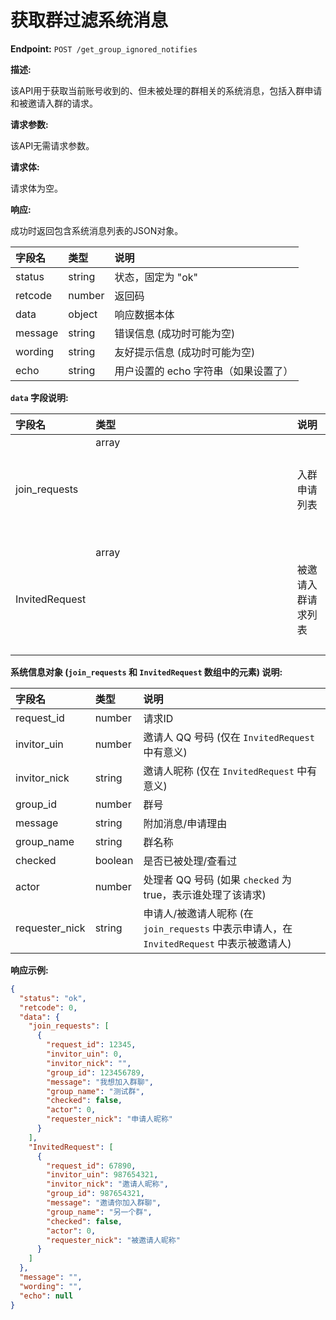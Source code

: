 # 获取群过滤系统消息

**Endpoint:** `POST /get_group_ignored_notifies`

**描述:**

该API用于获取当前账号收到的、但未被处理的群相关的系统消息，包括入群申请和被邀请入群的请求。

**请求参数:**

该API无需请求参数。

**请求体:**

请求体为空。

**响应:**

成功时返回包含系统消息列表的JSON对象。

| 字段名    | 类型   | 说明                                      |
| :-------- | :----- | :---------------------------------------- |
| status    | string | 状态，固定为 "ok"                         |
| retcode   | number | 返回码                                    |
| data      | object | 响应数据本体                              |
| message   | string | 错误信息 (成功时可能为空)                 |
| wording   | string | 友好提示信息 (成功时可能为空)             |
| echo      | string | 用户设置的 echo 字符串（如果设置了）      |

**`data` 字段说明:**

| 字段名          | 类型          | 说明                 |
| :-------------- | :------------ | :------------------- |
| join_requests   | array<object> | 入群申请列表         |
| InvitedRequest  | array<object> | 被邀请入群请求列表   |

**系统信息对象 (`join_requests` 和 `InvitedRequest` 数组中的元素) 说明:**

| 字段名         | 类型    | 说明                                                               |
| :------------- | :------ | :----------------------------------------------------------------- |
| request_id     | number  | 请求ID                                                             |
| invitor_uin    | number  | 邀请人 QQ 号码 (仅在 `InvitedRequest` 中有意义)                    |
| invitor_nick   | string  | 邀请人昵称 (仅在 `InvitedRequest` 中有意义)                        |
| group_id       | number  | 群号                                                               |
| message        | string  | 附加消息/申请理由                                                  |
| group_name     | string  | 群名称                                                             |
| checked        | boolean | 是否已被处理/查看过                                                |
| actor          | number  | 处理者 QQ 号码 (如果 `checked` 为 true，表示谁处理了该请求)        |
| requester_nick | string  | 申请人/被邀请人昵称 (在 `join_requests` 中表示申请人，在 `InvitedRequest` 中表示被邀请人) |

**响应示例:**

```json
{
  "status": "ok",
  "retcode": 0,
  "data": {
    "join_requests": [
      {
        "request_id": 12345,
        "invitor_uin": 0,
        "invitor_nick": "",
        "group_id": 123456789,
        "message": "我想加入群聊",
        "group_name": "测试群",
        "checked": false,
        "actor": 0,
        "requester_nick": "申请人昵称"
      }
    ],
    "InvitedRequest": [
      {
        "request_id": 67890,
        "invitor_uin": 987654321,
        "invitor_nick": "邀请人昵称",
        "group_id": 987654321,
        "message": "邀请你加入群聊",
        "group_name": "另一个群",
        "checked": false,
        "actor": 0,
        "requester_nick": "被邀请人昵称"
      }
    ]
  },
  "message": "",
  "wording": "",
  "echo": null
}
```